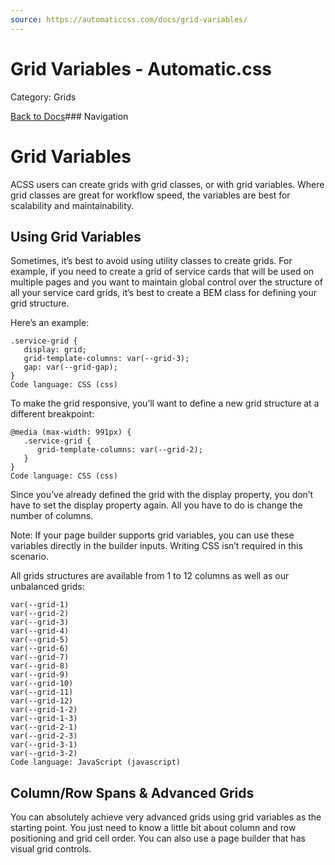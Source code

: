 ```yaml
---
source: https://automaticcss.com/docs/grid-variables/
---
```


# Grid Variables - Automatic.css

Category: Grids

[Back to Docs](https://automaticcss.com/docs)### Navigation

# Grid Variables

ACSS users can create grids with grid classes, or with grid variables. Where grid classes are great for workflow speed, the variables are best for scalability and maintainability.

## Using Grid Variables

Sometimes, it’s best to avoid using utility classes to create grids. For example, if you need to create a grid of service cards that will be used on multiple pages and you want to maintain global control over the structure of all your service card grids, it’s best to create a BEM class for defining your grid structure.

Here’s an example:

```
.service-grid {
   display: grid;
   grid-template-columns: var(--grid-3);
   gap: var(--grid-gap);
}
Code language: CSS (css)
```

To make the grid responsive, you’ll want to define a new grid structure at a different breakpoint:

```
@media (max-width: 991px) {
   .service-grid {
      grid-template-columns: var(--grid-2);
   }
}
Code language: CSS (css)
```

Since you’ve already defined the grid with the display property, you don’t have to set the display property again. All you have to do is change the number of columns.

Note: If your page builder supports grid variables, you can use these variables directly in the builder inputs. Writing CSS isn’t required in this scenario.

All grids structures are available from 1 to 12 columns as well as our unbalanced grids:

```
var(--grid-1)
var(--grid-2)
var(--grid-3)
var(--grid-4)
var(--grid-5)
var(--grid-6)
var(--grid-7)
var(--grid-8)
var(--grid-9)
var(--grid-10)
var(--grid-11)
var(--grid-12)
var(--grid-1-2)
var(--grid-1-3)
var(--grid-2-1)
var(--grid-2-3)
var(--grid-3-1)
var(--grid-3-2)
Code language: JavaScript (javascript)
```

## Column/Row Spans & Advanced Grids

You can absolutely achieve very advanced grids using grid variables as the starting point. You just need to know a little bit about column and row positioning and grid cell order. You can also use a page builder that has visual grid controls.

